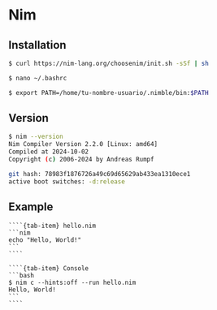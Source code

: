 # Nim

## Installation

```bash
$ curl https://nim-lang.org/choosenim/init.sh -sSf | sh
```

```bash
$ nano ~/.bashrc
```

```bash
$ export PATH=/home/tu-nombre-usuario/.nimble/bin:$PATH
```

## Version

```bash
$ nim --version
Nim Compiler Version 2.2.0 [Linux: amd64]
Compiled at 2024-10-02
Copyright (c) 2006-2024 by Andreas Rumpf

git hash: 78983f1876726a49c69d65629ab433ea1310ece1
active boot switches: -d:release
```

## Example

`````{tab-set}
````{tab-item} hello.nim
```nim
echo "Hello, World!"
```
````

````{tab-item} Console
```bash
$ nim c --hints:off --run hello.nim
Hello, World!
```
````
`````
